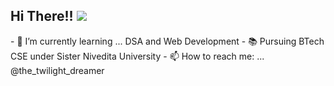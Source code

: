 <h2>
  Hi There!! <img src = "https://media0.giphy.com/media/LHZyixOnHwDDy/giphy.gif?cid=ecf05e47ggsbswd0m26fn00r26rokdvxsb1kqk2h2oxsnxdd&rid=giphy.gif&ct=g"> 
</h2>

<p>
- 🌱 I’m currently learning ... DSA and Web Development
- 📚 Pursuing BTech CSE under Sister Nivedita University
- 📫 How to reach me: ... @the_twilight_dreamer
</p>

